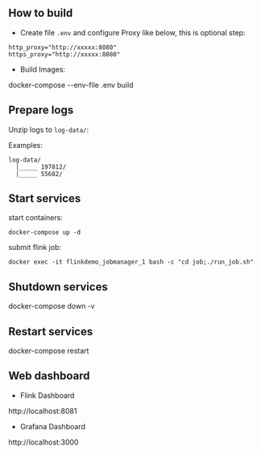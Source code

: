 ## How to build

- Create file `.env` and configure Proxy like below, this is optional step:

```
http_proxy="http://xxxxx:8080"
https_proxy="http://xxxxx:8080"
```

- Build Images:

docker-compose --env-file .env build

## Prepare logs

Unzip logs to `log-data/`:

Examples:
```
log-data/
  |_____ 197812/
  |_____ 55682/
```

## Start services

start containers:
```
docker-compose up -d
```

submit flink job:

```
docker exec -it flinkdemo_jobmanager_1 bash -c "cd job;./run_job.sh"
```


## Shutdown services
docker-compose down -v


## Restart services
docker-compose restart


## Web dashboard

- Flink Dashboard

http://localhost:8081

- Grafana Dashboard

http://localhost:3000

